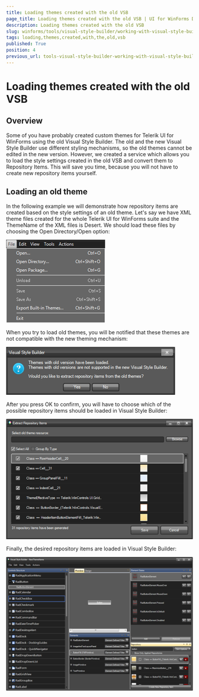 ```yaml
---
title: Loading themes created with the old VSB
page_title: Loading themes created with the old VSB | UI for WinForms Documentation
description: Loading themes created with the old VSB
slug: winforms/tools/visual-style-builder/working-with-visual-style-builder/loading-themes-created-with-the-old-vsb
tags: loading,themes,created,with,the,old,vsb
published: True
position: 4
previous_url: tools-visual-style-builder-working-with-visual-style-builder-loading-themes-created-with-the-old-vsb
---
```


# Loading themes created with the old VSB

## Overview

Some of you have probably created custom themes for Telerik UI for WinForms using the old Visual Style Builder. The old and the new Visual Style Builder use different styling mechanisms, so the old themes cannot be edited in the new version. However, we created a service which allows you to load the style settings created in the old VSB and convert them to Repository Items. This will save you time, because you will not have to create new repository  items yourself.
        

## Loading an old theme

In the following example we will demonstrate how repository items are created based on the style settings of an old theme. Let's say we have XML theme files created for the whole Telerik UI for WinForms suite and the ThemeName of the XML files is Desert. We should load these files by choosing the Open Directory/Open option: 

![tools-visual-style-builder-working-with-visual-style-builder-loading-themes-created-with-the-old-vsb 001](images/tools-visual-style-builder-working-with-visual-style-builder-loading-themes-created-with-the-old-vsb001.png)

When you try to load old themes, you will be notified that these themes are not compatible with the new theming mechanism:

![tools-visual-style-builder-working-with-visual-style-builder-loading-themes-created-with-the-old-vsb 002](images/tools-visual-style-builder-working-with-visual-style-builder-loading-themes-created-with-the-old-vsb002.png)

After you press OK to confirm, you will have to choose which of the possible repository items should be loaded in Visual Style Builder:

![tools-visual-style-builder-working-with-visual-style-builder-loading-themes-created-with-the-old-vsb 003](images/tools-visual-style-builder-working-with-visual-style-builder-loading-themes-created-with-the-old-vsb003.png)

Finally, the desired repository items are loaded in Visual Style Builder:

![tools-visual-style-builder-working-with-visual-style-builder-loading-themes-created-with-the-old-vsb 004](images/tools-visual-style-builder-working-with-visual-style-builder-loading-themes-created-with-the-old-vsb004.png)
